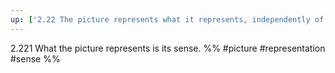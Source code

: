 ```yaml
---
up: ['2.22 The picture represents what it represents, independently of its truth or falsehood, through the form of representation.']
---
```

2.221 What the picture represents is its sense.
%%
#picture #representation #sense %%